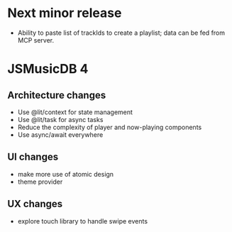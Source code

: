 # Next minor release

- Ability to paste list of trackIds to create a playlist; data can be fed from MCP server.

# JSMusicDB 4

## Architecture changes

- Use @lit/context for state management
- Use @lit/task for async tasks
- Reduce the complexity of player and now-playing components
- Use async/await everywhere

## UI changes

- make more use of atomic design
- theme provider

## UX changes

- explore touch library to handle swipe events
